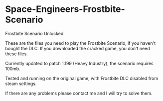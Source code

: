 # Space-Engineers-Frostbite-Scenario
Frostbite Scenario Unlocked

These are the files you need to play the Frostbite Scenario, if you haven't bought the DLC.
If you downloaded the cracked game, you don't need these files.

Currently updated to patch 1.199 (Heavy Industry), the scenario requires 100mb.

Tested and running on the original game, with Frostbite DLC disabled from steam settings.

If there are any problems please contact me and I will try to solve them.
